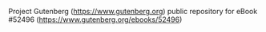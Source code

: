Project Gutenberg (https://www.gutenberg.org) public repository for
eBook #52496 (https://www.gutenberg.org/ebooks/52496)
